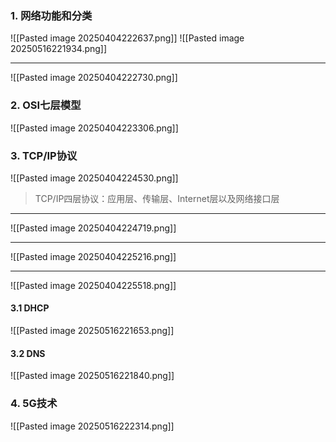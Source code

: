 ### 1. 网络功能和分类
![[Pasted image 20250404222637.png]]
![[Pasted image 20250516221934.png]]

---
![[Pasted image 20250404222730.png]]
### 2. OSI七层模型
![[Pasted image 20250404223306.png]]
### 3. TCP/IP协议
![[Pasted image 20250404224530.png]]
> TCP/IP四层协议：应用层、传输层、Internet层以及网络接口层

---
![[Pasted image 20250404224719.png]]

---
![[Pasted image 20250404225216.png]]

---
![[Pasted image 20250404225518.png]]
#### 3.1 DHCP
![[Pasted image 20250516221653.png]]
#### 3.2 DNS
![[Pasted image 20250516221840.png]]
### 4. 5G技术
![[Pasted image 20250516222314.png]]



